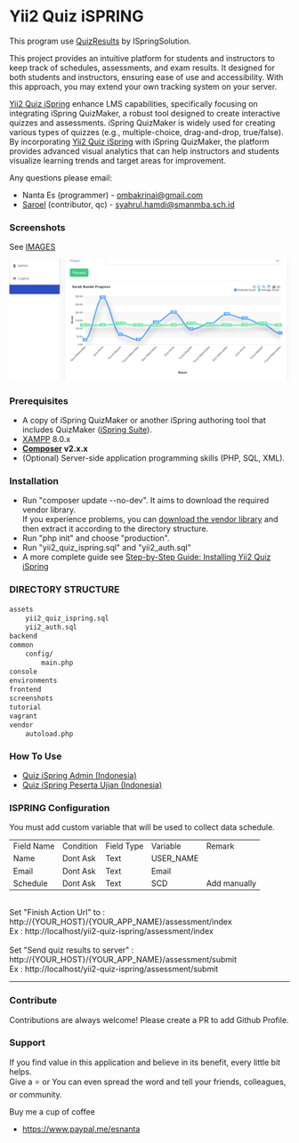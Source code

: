 <h1>
    <strong>Yii2 Quiz iSPRING</strong>
</h1>
<p>
    This program use
    <a href="https://github.com/ispringsolutions/QuizResults">QuizResults</a>
    by ISpringSolution.
</p>
<p>
    This project provides an intuitive platform for students and instructors
    to keep track of schedules, assessments, and exam results. It designed
    for both students and instructors, ensuring ease of use and accessibility. 
    With this approach, you may extend your own tracking system on your server.
</p>
<p>
    <a href="https://daraspace.com/article/4?title=Yii2+Quiz+iSpring+%3A+Enhancing+LMS%2C+Bridging+Data-Driven+Insights+with+iSpring+QuizMaker">Yii2 Quiz iSpring</a> 
    enhance LMS capabilities, specifically focusing on integrating iSpring QuizMaker, 
    a robust tool designed to create interactive quizzes and assessments. iSpring QuizMaker 
    is widely used for creating various types of quizzes (e.g., multiple-choice, drag-and-drop, 
    true/false). By incorporating <a href="https://daraspace.com/article/4?title=Yii2+Quiz+iSpring+%3A+Enhancing+LMS%2C+Bridging+Data-Driven+Insights+with+iSpring+QuizMaker">Yii2 Quiz iSpring</a> 
    with iSpring QuizMaker, the platform provides advanced visual analytics that can help 
    instructors and students visualize learning trends and target areas for improvement.
</p>

<p>
    Any questions please email:
</p>

* Nanta Es (programmer) - ombakrinai@gmail.com
* [Saroel](https://github.com/saroel01) (contributor, qc) - syahrul.hamdi@smanmba.sch.id

<h3><strong>Screenshots</strong></h3>

See <a href="https://github.com/esnanta/yii2-quiz-ispring/tree/master/screenshots">IMAGES</a>

![Alt text](https://github.com/esnanta/yii2-quiz-ispring/raw/master/screenshots/05_grafik_progress.png)

<h3>
    <strong>Prerequisites</strong>
</h3>
<ul>
    <li>
        A copy of iSpring QuizMaker or another iSpring authoring tool that includes
        QuizMaker (<a href="https://www.ispringsolutions.com/">iSpring Suite</a>).
    </li>
    <li>
        <a href="https://www.apachefriends.org/">XAMPP</a>
        8.0.x
    </li>
    <li>
        <strong><a href="https://getcomposer.org/">Composer</a>&nbsp;v2.x.x</strong>
    </li>
    <li>
        (Optional) Server-side application programming skills (PHP, SQL, XML).
    </li>
</ul>
<h3>
    <strong>Installation</strong>
</h3>
<ul>
    <li>
        Run "composer update --no-dev". It aims to download the required vendor library.
        <br>If you experience problems, you can
        <a href="https://drive.google.com/drive/folders/1CnwzIY4ZuYD9JylFdHgcFHPcqFJicnVi?usp=sharing">download the vendor library</a>
        and then extract it according to the directory structure.
    </li>
    <li>
        Run "php init" and choose "production".
    </li>
    <li>
        Run "yii2_quiz_ispring.sql" and "yii2_auth.sql"
    </li>
    <li>
        A more complete guide see <a href="https://daraspace.com/article/5?title=Step-by-Step+Guide%3A+Installing+Yii2+Quiz+iSpring">Step-by-Step Guide: Installing Yii2 Quiz iSpring</a>
    </li>
</ul>

<h3>
    <strong>DIRECTORY STRUCTURE</strong>
</h3>

```
assets
    yii2_quiz_ispring.sql
    yii2_auth.sql
backend
common
    config/
        main.php
console
environments           
frontend
screenshots
tutorial
vagrant
vendor
    autoload.php                 
```

<h3>
    <strong>How To Use</strong>
</h3>
<ul>
    <li>
        <a href="https://github.com/esnanta/yii2-quiz-ispring/blob/master/tutorial/ID-Tutorial%20Quiz%20Ispring%20Admin%20.pdf">Quiz iSpring Admin (Indonesia)</a>
    </li>
    <li>
        <a href="https://github.com/esnanta/yii2-quiz-ispring/blob/master/tutorial/ID-Tutorial%20Quiz%20Ispring%20Peserta%20Ujian.pdf">Quiz iSpring Peserta Ujian (Indonesia)</a>
    </li>
</ul>


<h3>
    <strong>ISPRING Configuration</strong>
</h3>
<p>
    You must add custom variable that will be used to collect data schedule.
</p>

<div>
    <table style="width:500px;">
        <tbody>
            <tr>
                <td>Field Name</td>
                <td>Condition</td>
                <td>Field Type</td>
                <td>Variable</td>
                <td>Remark</td>
            </tr>
            <tr>
                <td>Name</td>
                <td>Dont Ask</td>
                <td>Text</td>
                <td>USER_NAME</td>
                <td>&nbsp;</td>
            </tr>
            <tr>
                <td>Email</td>
                <td>Dont Ask</td>
                <td>Text</td>
                <td>Email</td>
                <td>&nbsp;</td>
            </tr>
            <tr>
                <td>Schedule</td>
                <td>Dont Ask</td>
                <td>Text</td>
                <td>SCD</td>
                <td>Add manually</td>
            </tr>
        </tbody>
    </table>
</div>
<br>
        Set "Finish Action Url" to : http://{YOUR_HOST}/{YOUR_APP_NAME}/assessment/index
        <br>Ex : http://localhost/yii2-quiz-ispring/assessment/index
<br>
<br>
        Set "Send quiz results to server" : http://{YOUR_HOST}/{YOUR_APP_NAME}/assessment/submit
        <br>Ex : http://localhost/yii2-quiz-ispring/assessment/submit
<hr>

<h3>Contribute</h3>
Contributions are always welcome! Please create a PR to add Github Profile.

<h3>Support</h3>
<p>If you find value in this application and believe in its benefit, every little bit helps. <br>
Give a ⭐️ or You can even spread the word and tell your friends, colleagues, or community.</p>

<p>Buy me a cup of coffee</p>

<ul>
	<li><a href="https://www.paypal.me/esnanta">https://www.paypal.me/esnanta</a></li>
</ul>
